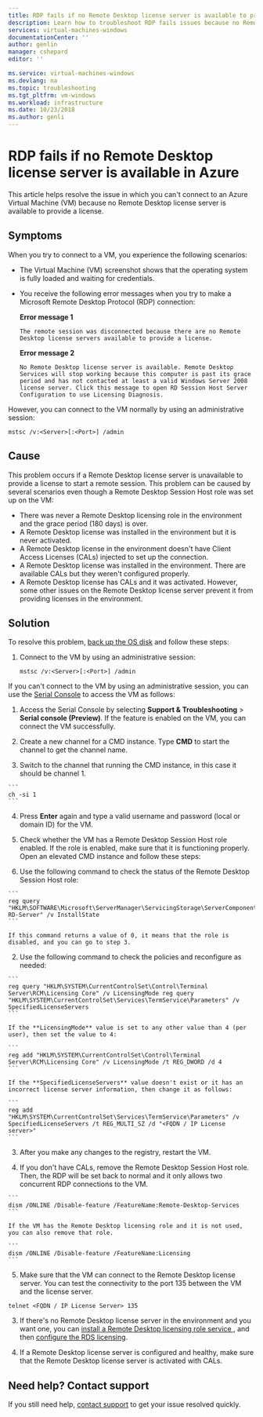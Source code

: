 ```yaml
---
title: RDP fails if no Remote Desktop license server is available to provide a license in Azure | Microsoft Docs
description: Learn how to troubleshoot RDP fails issues because no Remote Desktop license server is available | Microsoft Docs
services: virtual-machines-windows
documentationCenter: ''
author: genlin
manager: cshepard
editor: ''

ms.service: virtual-machines-windows
ms.devlang: na
ms.topic: troubleshooting
ms.tgt_pltfrm: vm-windows
ms.workload: infrastructure
ms.date: 10/23/2018
ms.author: genli
---
```


# RDP fails if no Remote Desktop license server is available in Azure

This article helps resolve the issue in which you can't connect to an Azure Virtual Machine (VM) because no Remote Desktop license server is available to provide a license.

## Symptoms

When you try to connect to a VM, you experience the following scenarios:

- The Virtual Machine (VM) screenshot shows that the operating system is fully loaded and waiting for credentials.
- You receive the following error messages when you try to make a Microsoft Remote Desktop Protocol (RDP) connection:

  **Error message 1**
   ```
   The remote session was disconnected because there are no Remote Desktop license servers available to provide a license.
   ```

   **Error message 2**
   ```
   No Remote Desktop license server is available. Remote Desktop Services will stop working because this computer is past its grace period and has not contacted at least a valid Windows Server 2008 license server. Click this message to open RD Session Host Server Configuration to use Licensing Diagnosis.
   ```

However, you can connect to the VM normally by using an administrative session:

```
mstsc /v:<Server>[:<Port>] /admin
```

## Cause

This problem occurs if a Remote Desktop license server is unavailable to provide a license to start a remote session. This problem can be caused by several scenarios even though a Remote Desktop Session Host role was set up on the VM:

- There was never a Remote Desktop licensing role in the environment and the grace period (180 days) is over.
- A Remote Desktop license was installed in the environment but it is never activated.
- A Remote Desktop license in the environment doesn't have Client Access Licenses (CALs) injected to set up the connection.
- A Remote Desktop license was installed in the environment. There are available CALs but they weren't configured properly.
- A Remote Desktop license has CALs and it was activated. However, some other issues on the Remote Desktop license server prevent it from providing licenses in the environment.

## Solution

To resolve this problem, [back up the OS disk](../windows/snapshot-copy-managed-disk.md) and follow these steps:

1. Connect to the VM by using an administrative session:

   ```
   mstsc /v:<Server>[:<Port>] /admin
   ```

  If you can't connect to the VM by using an administrative session, you can use the [Serial Console](serial-console-windows.md) to access the VM as follows:

  1. Access the Serial Console by selecting **Support & Troubleshooting** > **Serial console (Preview)**. If the feature is enabled on the VM, you can connect the VM successfully.

  2. Create a new channel for a CMD instance. Type **CMD** to start the channel to get the channel name.

  3. Switch to the channel that running the CMD instance, in this case it should be channel 1.

    ```
    ch -si 1
    ```

  4. Press **Enter** again and type a valid username and password (local or domain ID) for the VM.

2. Check whether the VM has a Remote Desktop Session Host role enabled. If the role is enabled, make sure that it is functioning properly. Open an elevated CMD instance and follow these steps:

  1. Use the following command to check the status of the Remote Desktop Session Host role:

    ```
    reg query "HKLM\SOFTWARE\Microsoft\ServerManager\ServicingStorage\ServerComponentCache\RDS-RD-Server" /v InstallState
    ```

    If this command returns a value of 0, it means that the role is disabled, and you can go to step 3.

  2. Use the following command to check the policies and reconfigure as needed:

    ```
    reg query "HKLM\SYSTEM\CurrentControlSet\Control\Terminal Server\RCM\Licensing Core" /v LicensingMode reg query "HKLM\SYSTEM\CurrentControlSet\Services\TermService\Parameters" /v SpecifiedLicenseServers
    ```

    If the **LicensingMode** value is set to any other value than 4 (per user), then set the value to 4:

    ```
    reg add "HKLM\SYSTEM\CurrentControlSet\Control\Terminal Server\RCM\Licensing Core" /v LicensingMode /t REG_DWORD /d 4
    ```

    If the **SpecifiedLicenseServers** value doesn't exist or it has an incorrect license server information, then change it as follows:

    ```
    reg add "HKLM\SYSTEM\CurrentControlSet\Services\TermService\Parameters" /v SpecifiedLicenseServers /t REG_MULTI_SZ /d "<FQDN / IP License server>"
    ```

  3. After you make any changes to the registry, restart the VM.

  4. If you don't have CALs, remove the Remote Desktop Session Host role. Then, the RDP will be set back to normal and it only allows two concurrent RDP connections to the VM.

    ```
    dism /ONLINE /Disable-feature /FeatureName:Remote-Desktop-Services
    ```

    If the VM has the Remote Desktop licensing role and it is not used, you can also remove that role.

    ```
    dism /ONLINE /Disable-feature /FeatureName:Licensing
    ```

  5. Make sure that the VM can connect to the Remote Desktop license server. You can test the connectivity to the port 135 between the VM and the license server.

   ```
   telnet <FQDN / IP License Server> 135
   ```

3. If there's no Remote Desktop license server in the environment and you want one, you can [install a Remote Desktop licensing role service ](https://docs.microsoft.com/previous-versions/windows/it-pro/windows-server-2008-R2-and-2008/cc731765(v=ws.11)), and then [configure the RDS licensing](https://blogs.technet.microsoft.com/askperf/2013/09/20/rd-licensing-configuration-on-windows-server-2012/).

4. If a Remote Desktop license server is configured and healthy, make sure that the Remote Desktop license server is activated with CALs.

## Need help? Contact support

If you still need help, [contact support](https://portal.azure.com/?#blade/Microsoft_Azure_Support/HelpAndSupportBlade) to get your issue resolved quickly.
